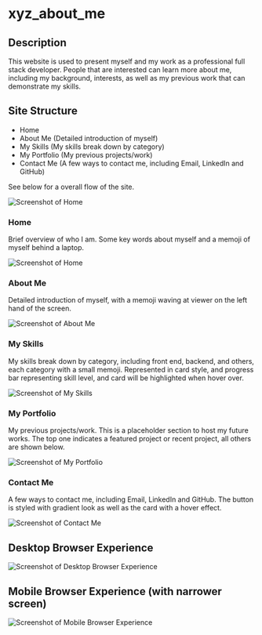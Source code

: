 # xyz_about_me

## Description

This website is used to present myself and my work as a professional full stack developer. People that are interested can learn more about me, including my background, interests, as well as my previous work that can demonstrate my skills.

## Site Structure

- Home 
- About Me (Detailed introduction of myself)
- My Skills (My skills break down by category)
- My Portfolio (My previous projects/work)
- Contact Me (A few ways to contact me, including Email, LinkedIn and GitHub)

See below for a overall flow of the site.

![Screenshot of Home](./assets/images/XYZ_Full_Stack_Dev.gif)




### Home

Brief overview of who I am. Some key words about myself and a memoji of myself behind a laptop.


![Screenshot of Home](./assets/images/home_screenshot.png)


### About Me 

Detailed introduction of myself, with a memoji waving at viewer on the left hand of the screen.

![Screenshot of About Me](./assets/images/About_Me_Screenshot.png)


### My Skills 

My skills break down by category, including front end, backend, and others, each category with a small memoji. Represented in card style, and progress bar representing skill level, and card will be highlighted when hover over.

![Screenshot of My Skills](./assets/images/My_Skills_Screenshot.png)


### My Portfolio 

My previous projects/work. This is a placeholder section to host my future works. The top one indicates a featured project or recent project, all others are shown below.

![Screenshot of My Portfolio](./assets/images/My_Portfolio_Screenshot.png)


### Contact Me 

A few ways to contact me, including Email, LinkedIn and GitHub. The button is styled with gradient look as well as the card with a hover effect.

![Screenshot of Contact Me](./assets/images/Contact_Me_Screenshot.png)


## Desktop Browser Experience

![Screenshot of Desktop Browser Experience](./assets/images/screenshot_wide_screen.png)


## Mobile Browser Experience (with narrower screen)

![Screenshot of Mobile Browser Experience](./assets/images/screenshot_narrower_screen.png)
